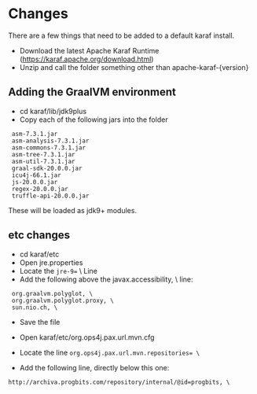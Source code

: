 # Changes

There are a few things that need to be added to a default karaf install.

* Download the latest Apache Karaf Runtime (https://karaf.apache.org/download.html)
* Unzip and call the folder something other than apache-karaf-{version}

## Adding the GraalVM environment

* cd karaf/lib/jdk9plus
* Copy each of the following jars into the folder

```
 asm-7.3.1.jar
 asm-analysis-7.3.1.jar
 asm-commons-7.3.1.jar
 asm-tree-7.3.1.jar
 asm-util-7.3.1.jar
 graal-sdk-20.0.0.jar
 icu4j-66.1.jar
 js-20.0.0.jar
 regex-20.0.0.jar
 truffle-api-20.0.0.jar
```

These will be loaded as jdk9+ modules.

## etc changes

* cd karaf/etc
* Open jre.properties
* Locate the `jre-9=` \ Line
* Add the following above the javax.accessibility, \ line:
```
 org.graalvm.polyglot, \
 org.graalvm.polyglot.proxy, \
 sun.nio.ch, \
```
* Save the file

* Open karaf/etc/org.ops4j.pax.url.mvn.cfg
* Locate the line `org.ops4j.pax.url.mvn.repositories= \`
* Add the following line, directly below this one:
```
http://archiva.progbits.com/repository/internal/@id=progbits, \
```